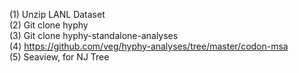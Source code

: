 
(1) Unzip LANL Dataset <br>
(2) Git clone hyphy <br>
(3) Git clone hyphy-standalone-analyses <br>
(4) https://github.com/veg/hyphy-analyses/tree/master/codon-msa <br>
(5) Seaview, for NJ Tree <br>
